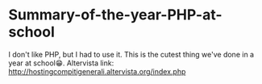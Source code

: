 # Summary-of-the-year-PHP-at-school
I don't like PHP, but I had to use it. This is the cutest thing we've done in a year at school😁.
Altervista link: http://hostingcompitigenerali.altervista.org/index.php

